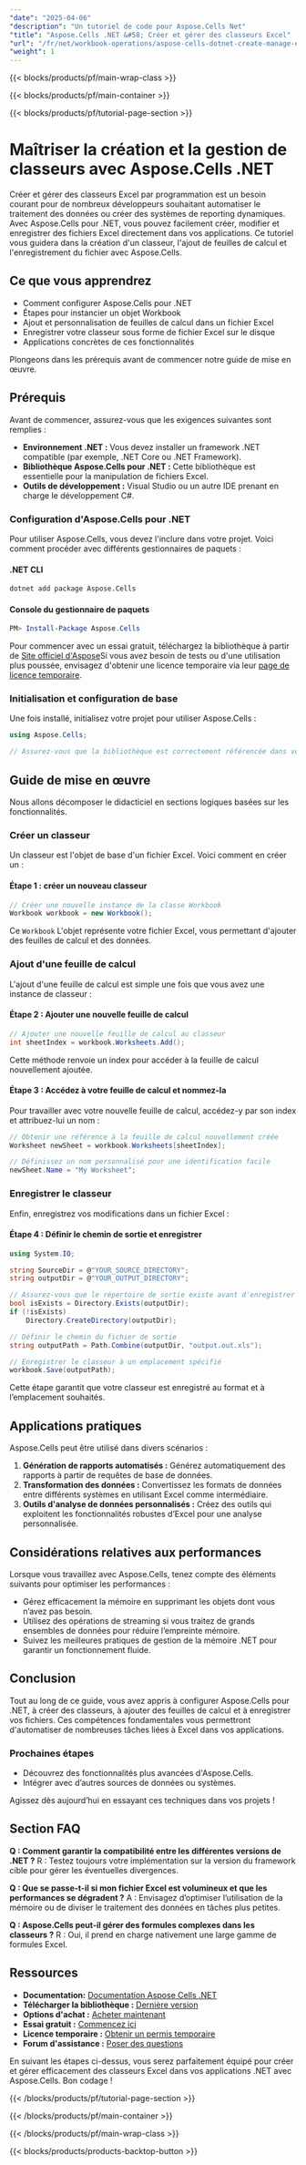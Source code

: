 ```yaml
---
"date": "2025-04-06"
"description": "Un tutoriel de code pour Aspose.Cells Net"
"title": "Aspose.Cells .NET &#58; Créer et gérer des classeurs Excel"
"url": "/fr/net/workbook-operations/aspose-cells-dotnet-create-manage-excel-workbooks/"
"weight": 1
---
```


{{< blocks/products/pf/main-wrap-class >}}

{{< blocks/products/pf/main-container >}}

{{< blocks/products/pf/tutorial-page-section >}}


# Maîtriser la création et la gestion de classeurs avec Aspose.Cells .NET

Créer et gérer des classeurs Excel par programmation est un besoin courant pour de nombreux développeurs souhaitant automatiser le traitement des données ou créer des systèmes de reporting dynamiques. Avec Aspose.Cells pour .NET, vous pouvez facilement créer, modifier et enregistrer des fichiers Excel directement dans vos applications. Ce tutoriel vous guidera dans la création d'un classeur, l'ajout de feuilles de calcul et l'enregistrement du fichier avec Aspose.Cells.

## Ce que vous apprendrez

- Comment configurer Aspose.Cells pour .NET
- Étapes pour instancier un objet Workbook
- Ajout et personnalisation de feuilles de calcul dans un fichier Excel
- Enregistrer votre classeur sous forme de fichier Excel sur le disque
- Applications concrètes de ces fonctionnalités

Plongeons dans les prérequis avant de commencer notre guide de mise en œuvre.

## Prérequis

Avant de commencer, assurez-vous que les exigences suivantes sont remplies :

- **Environnement .NET :** Vous devez installer un framework .NET compatible (par exemple, .NET Core ou .NET Framework).
- **Bibliothèque Aspose.Cells pour .NET :** Cette bibliothèque est essentielle pour la manipulation de fichiers Excel.
- **Outils de développement :** Visual Studio ou un autre IDE prenant en charge le développement C#.

### Configuration d'Aspose.Cells pour .NET

Pour utiliser Aspose.Cells, vous devez l'inclure dans votre projet. Voici comment procéder avec différents gestionnaires de paquets :

#### .NET CLI
```bash
dotnet add package Aspose.Cells
```

#### Console du gestionnaire de paquets
```powershell
PM> Install-Package Aspose.Cells
```

Pour commencer avec un essai gratuit, téléchargez la bibliothèque à partir de [Site officiel d'Aspose](https://releases.aspose.com/cells/net/)Si vous avez besoin de tests ou d'une utilisation plus poussée, envisagez d'obtenir une licence temporaire via leur [page de licence temporaire](https://purchase.aspose.com/temporary-license/).

### Initialisation et configuration de base

Une fois installé, initialisez votre projet pour utiliser Aspose.Cells :

```csharp
using Aspose.Cells;

// Assurez-vous que la bibliothèque est correctement référencée dans votre projet.
```

## Guide de mise en œuvre

Nous allons décomposer le didacticiel en sections logiques basées sur les fonctionnalités.

### Créer un classeur

Un classeur est l'objet de base d'un fichier Excel. Voici comment en créer un :

#### Étape 1 : créer un nouveau classeur
```csharp
// Créer une nouvelle instance de la classe Workbook
Workbook workbook = new Workbook();
```

Ce `Workbook` L'objet représente votre fichier Excel, vous permettant d'ajouter des feuilles de calcul et des données.

### Ajout d'une feuille de calcul

L'ajout d'une feuille de calcul est simple une fois que vous avez une instance de classeur :

#### Étape 2 : Ajouter une nouvelle feuille de calcul
```csharp
// Ajouter une nouvelle feuille de calcul au classeur
int sheetIndex = workbook.Worksheets.Add();
```

Cette méthode renvoie un index pour accéder à la feuille de calcul nouvellement ajoutée.

#### Étape 3 : Accédez à votre feuille de calcul et nommez-la

Pour travailler avec votre nouvelle feuille de calcul, accédez-y par son index et attribuez-lui un nom :

```csharp
// Obtenir une référence à la feuille de calcul nouvellement créée
Worksheet newSheet = workbook.Worksheets[sheetIndex];

// Définissez un nom personnalisé pour une identification facile
newSheet.Name = "My Worksheet";
```

### Enregistrer le classeur

Enfin, enregistrez vos modifications dans un fichier Excel :

#### Étape 4 : Définir le chemin de sortie et enregistrer

```csharp
using System.IO;

string SourceDir = @"YOUR_SOURCE_DIRECTORY";
string outputDir = @"YOUR_OUTPUT_DIRECTORY";

// Assurez-vous que le répertoire de sortie existe avant d'enregistrer
bool isExists = Directory.Exists(outputDir);
if (!isExists)
    Directory.CreateDirectory(outputDir);

// Définir le chemin du fichier de sortie
string outputPath = Path.Combine(outputDir, "output.out.xls");

// Enregistrer le classeur à un emplacement spécifié
workbook.Save(outputPath);
```

Cette étape garantit que votre classeur est enregistré au format et à l’emplacement souhaités.

## Applications pratiques

Aspose.Cells peut être utilisé dans divers scénarios :

1. **Génération de rapports automatisés :** Générez automatiquement des rapports à partir de requêtes de base de données.
2. **Transformation des données :** Convertissez les formats de données entre différents systèmes en utilisant Excel comme intermédiaire.
3. **Outils d'analyse de données personnalisés :** Créez des outils qui exploitent les fonctionnalités robustes d’Excel pour une analyse personnalisée.

## Considérations relatives aux performances

Lorsque vous travaillez avec Aspose.Cells, tenez compte des éléments suivants pour optimiser les performances :

- Gérez efficacement la mémoire en supprimant les objets dont vous n’avez pas besoin.
- Utilisez des opérations de streaming si vous traitez de grands ensembles de données pour réduire l’empreinte mémoire.
- Suivez les meilleures pratiques de gestion de la mémoire .NET pour garantir un fonctionnement fluide.

## Conclusion

Tout au long de ce guide, vous avez appris à configurer Aspose.Cells pour .NET, à créer des classeurs, à ajouter des feuilles de calcul et à enregistrer vos fichiers. Ces compétences fondamentales vous permettront d'automatiser de nombreuses tâches liées à Excel dans vos applications.

### Prochaines étapes
- Découvrez des fonctionnalités plus avancées d'Aspose.Cells.
- Intégrer avec d’autres sources de données ou systèmes.

Agissez dès aujourd’hui en essayant ces techniques dans vos projets !

## Section FAQ

**Q : Comment garantir la compatibilité entre les différentes versions de .NET ?**
R : Testez toujours votre implémentation sur la version du framework cible pour gérer les éventuelles divergences.

**Q : Que se passe-t-il si mon fichier Excel est volumineux et que les performances se dégradent ?**
A : Envisagez d’optimiser l’utilisation de la mémoire ou de diviser le traitement des données en tâches plus petites.

**Q : Aspose.Cells peut-il gérer des formules complexes dans les classeurs ?**
R : Oui, il prend en charge nativement une large gamme de formules Excel.

## Ressources

- **Documentation:** [Documentation Aspose Cells .NET](https://reference.aspose.com/cells/net/)
- **Télécharger la bibliothèque :** [Dernière version](https://releases.aspose.com/cells/net/)
- **Options d'achat :** [Acheter maintenant](https://purchase.aspose.com/buy)
- **Essai gratuit :** [Commencez ici](https://releases.aspose.com/cells/net/)
- **Licence temporaire :** [Obtenir un permis temporaire](https://purchase.aspose.com/temporary-license/)
- **Forum d'assistance :** [Poser des questions](https://forum.aspose.com/c/cells/9)

En suivant les étapes ci-dessus, vous serez parfaitement équipé pour créer et gérer efficacement des classeurs Excel dans vos applications .NET avec Aspose.Cells. Bon codage !

{{< /blocks/products/pf/tutorial-page-section >}}

{{< /blocks/products/pf/main-container >}}

{{< /blocks/products/pf/main-wrap-class >}}

{{< blocks/products/products-backtop-button >}}